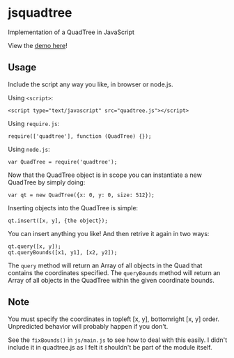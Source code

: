 jsquadtree
==========
Implementation of a QuadTree in JavaScript

View the [demo here](http://experiments.etlgfx.com/jsquadtree)!

Usage
---
Include the script any way you like, in browser or node.js.

Using `<script>`:

	<script type="text/javascript" src="quadtree.js"></script>

Using `require.js`:

	require(['quadtree'], function (QuadTree) {});

Using `node.js`:

	var QuadTree = require('quadtree');

Now that the QuadTree object is in scope you can instantiate a new QuadTree by simply doing:

	var qt = new QuadTree({x: 0, y: 0, size: 512});

Inserting objects into the QuadTree is simple:

	qt.insert([x, y], {the object});

You can insert anything you like! And then retrive it again in two ways:

	qt.query([x, y]);
	qt.queryBounds([x1, y1], [x2, y2]);

The `query` method will return an Array of all objects in the Quad that
contains the coordinates specified.
The `queryBounds` method will return an Array of all objects in the QuadTree
within the given coordinate bounds.

Note
---
You must specify the coordinates in topleft [x, y], bottomright [x, y] order.
Unpredicted behavior will probably happen if you don't.

See the `fixBounds()` in `js/main.js` to see how to deal with this easily. I
didn't include it in quadtree.js as I felt it shouldn't be part of the module
itself.
